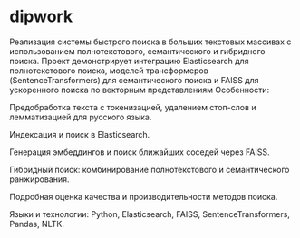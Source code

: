 # dipwork
Реализация системы быстрого поиска в больших текстовых массивах с использованием полнотекстового, семантического и гибридного поиска. Проект демонстрирует интеграцию Elasticsearch для полнотекстового поиска, моделей трансформеров (SentenceTransformers) для семантического поиска и FAISS для ускоренного поиска по векторным представлениям
Особенности:

Предобработка текста с токенизацией, удалением стоп-слов и лемматизацией для русского языка.

Индексация и поиск в Elasticsearch.

Генерация эмбеддингов и поиск ближайших соседей через FAISS.

Гибридный поиск: комбинирование полнотекстового и семантического ранжирования.

Подробная оценка качества и производительности методов поиска.

Языки и технологии: Python, Elasticsearch, FAISS, SentenceTransformers, Pandas, NLTK.
